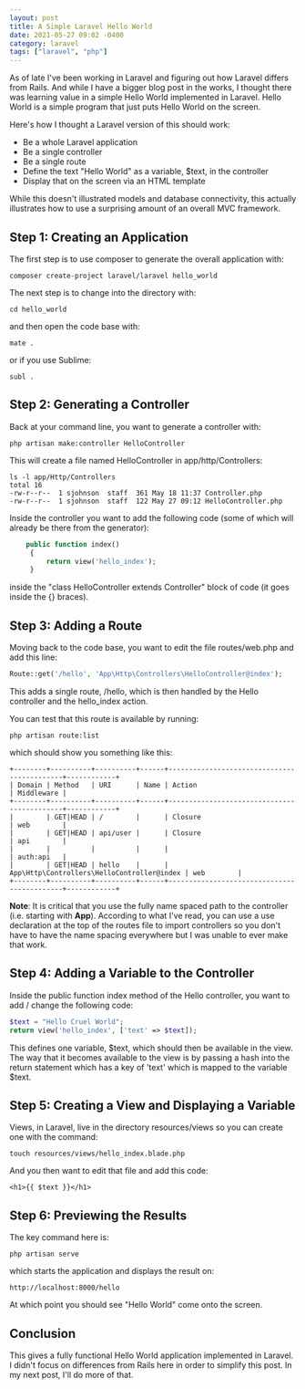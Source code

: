 ```yaml
---
layout: post
title: A Simple Laravel Hello World
date: 2021-05-27 09:02 -0400
category: laravel
tags: ["laravel", "php"]
---
```

As of late I've been working in Laravel and figuring out how Laravel differs from Rails.  And while I have a bigger blog post in the works, I thought there was learning value in a simple Hello World implemented in Laravel.  Hello World is a simple program that just puts Hello World on the screen. 

Here's how I thought a Laravel version of this should work:

* Be a whole Laravel application
* Be a single controller
* Be a single route
* Define the text "Hello World" as a variable, $text, in the controller
* Display that on the screen via an HTML template

While this doesn't illustrated models and database connectivity, this actually illustrates how to use a surprising amount of an overall MVC framework.  

## Step 1: Creating an Application

The first step is to use composer to generate the overall application with:

    composer create-project laravel/laravel hello_world

The next step is to change into the directory with:

    cd hello_world
    
and then open the code base with:

    mate .

or if you use Sublime:

    subl .

## Step 2: Generating a Controller

Back at your command line, you want to generate a controller with:

    php artisan make:controller HelloController

This will create a file named HelloController in app/http/Controllers:

    ls -l app/Http/Controllers
    total 16
    -rw-r--r--  1 sjohnson  staff  361 May 18 11:37 Controller.php
    -rw-r--r--  1 sjohnson  staff  122 May 27 09:12 HelloController.php

Inside the controller you want to add the following code (some of which will already be there from the generator):

```php
    public function index()
     {
         return view('hello_index');
     } 
```

inside the "class HelloController extends Controller" block of code (it goes inside the {} braces).

## Step 3: Adding a Route

Moving back to the code base, you want to edit the file routes/web.php and add this line:

```php
Route::get('/hello', 'App\Http\Controllers\HelloController@index');
```

This adds a single route, /hello, which is then handled by the Hello controller and the hello_index action.

You can test that this route is available by running:

    php artisan route:list

which should show you something like this:

    +--------+----------+----------+------+--------------------------------------------+------------+
    | Domain | Method   | URI      | Name | Action                                     | Middleware |
    +--------+----------+----------+------+--------------------------------------------+------------+
    |        | GET|HEAD | /        |      | Closure                                    | web        |
    |        | GET|HEAD | api/user |      | Closure                                    | api        |
    |        |          |          |      |                                            | auth:api   |
    |        | GET|HEAD | hello    |      | App\Http\Controllers\HelloController@index | web        |
    +--------+----------+----------+------+--------------------------------------------+------------+

**Note**: It is critical that you use the fully name spaced path to the controller (i.e. starting with **App**).  According to what I've read, you can use a use declaration at the top of the routes file to import controllers so you don't have to have the name spacing everywhere but I was unable to ever make that work.

## Step 4: Adding a Variable to the Controller

Inside the public function index method of the Hello controller, you want to add / change the following code:

```php
$text = "Hello Cruel World";
return view('hello_index', ['text' => $text]);
```

This defines one variable, $text, which should then be available in the view.  The way that it becomes available to the view is by passing a hash into the return statement which has a key of 'text' which is mapped to the variable $text.

## Step 5: Creating a View and Displaying a Variable

Views, in Laravel, live in the directory resources/views so you can create one with the command:

    touch resources/views/hello_index.blade.php

And you then want to edit that file and add this code:

    <h1>{{ $text }}</h1>

## Step 6: Previewing the Results

The key command here is:

    php artisan serve
    
which starts the application and displays the result on:

    http://localhost:8000/hello
    
At which point you should see "Hello World" come onto the screen.

## Conclusion

This gives a fully functional Hello World application implemented in Laravel.  I didn't focus on differences from Rails here in order to simplify this post.  In my next post, I'll do more of that.